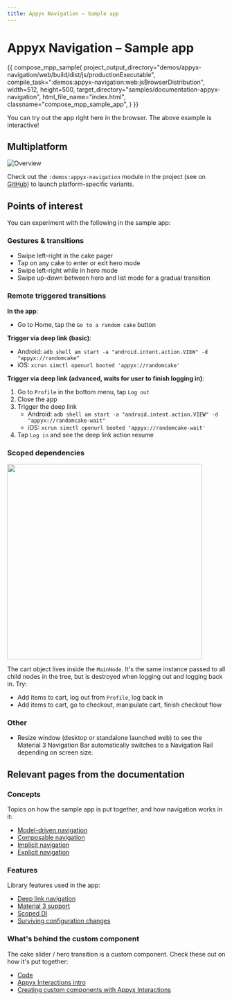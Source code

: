 ```yaml
---
title: Appyx Navigation – Sample app
---
```


# Appyx Navigation – Sample app

{{
    compose_mpp_sample(
        project_output_directory="demos/appyx-navigation/web/build/dist/js/productionExecutable",
        compile_task=":demos:appyx-navigation:web:jsBrowserDistribution",
        width=512,
        height=500,
        target_directory="samples/documentation-appyx-navigation",
        html_file_name="index.html",
        classname="compose_mpp_sample_app",
    )
}}

You can try out the app right here in the browser. The above example is interactive!


## Multiplatform

![Overview](/appyx/assets/navigation/sample-app.png)

Check out the `:demos:appyx-navigation` module in the project (see on [GitHub](https://github.com/bumble-tech/appyx/tree/2.x/demos/appyx-navigation)) to launch platform-specific variants.


## Points of interest

You can experiment with the following in the sample app:

### Gestures & transitions

- Swipe left-right in the cake pager
- Tap on any cake to enter or exit hero mode
- Swipe left-right while in hero mode
- Swipe up-down between hero and list mode for a gradual transition


### Remote triggered transitions

**In the app**:

- Go to Home, tap the `Go to a random cake` button


**Trigger via deep link (basic)**:

- Android: `adb shell am start -a "android.intent.action.VIEW" -d "appyx://randomcake"`
- iOS: `xcrun simctl openurl booted 'appyx://randomcake'`


**Trigger via deep link (advanced, waits for user to finish logging in)**:

1. Go to `Profile` in the bottom menu, tap `Log out`
2. Close the app 
3. Trigger the deep link
    - Android: `adb shell am start -a "android.intent.action.VIEW" -d "appyx://randomcake-wait"`
    - iOS: `xcrun simctl openurl booted 'appyx://randomcake-wait'`
4. Tap `Log in` and see the deep link action resume


### Scoped dependencies

<img src="/appyx/assets/navigation/cake-app-tree.png" width="450">

The cart object lives inside the `MainNode`. It's the same instance passed to all child nodes in the tree, but is destroyed when logging out and logging back in. Try:

- Add items to cart, log out from `Profile`, log back in
- Add items to cart, go to checkout, manipulate cart, finish checkout flow


### Other

- Resize window (desktop or standalone launched web) to see the Material 3 Navigation Bar automatically switches to a Navigation Rail depending on screen size.


## Relevant pages from the documentation

### Concepts

Topics on how the sample app is put together, and how navigation works in it: 

- [Model-driven navigation](concepts/model-driven-navigation.md)
- [Composable navigation](concepts/composable-navigation.md)
- [Implicit navigation](concepts/implicit-navigation.md)
- [Explicit navigation](concepts/explicit-navigation.md)

### Features

Library features used in the app:

- [Deep link navigation](features/deep-linking.md)
- [Material 3 support](features/material3.md)
- [Scoped DI](features/scoped-di.md)
- [Surviving configuration changes](features/surviving-configuration-changes.md)


### What's behind the custom component

The cake slider / hero transition is a custom component. Check these out on how it's put together:

- [Code](https://github.com/bumble-tech/appyx/tree/2.x/demos/appyx-navigation/common/src/commonMain/kotlin/com/bumble/appyx/navigation/component/spotlighthero)
- [Appyx Interactions intro](../interactions/index.md)
- [Creating custom components with Appyx Interactions](../interactions/appyxcomponent.md)

